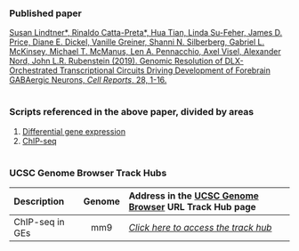 ### Published paper

[Susan Lindtner*, Rinaldo Catta-Preta*, Hua Tian, Linda Su-Feher, James D. Price, Diane E. Dickel, Vanille Greiner, Shanni N. Silberberg, Gabriel L. McKinsey, Michael T. McManus, Len A. Pennacchio, Axel Visel, Alexander Nord, John L.R. Rubenstein (2019). Genomic Resolution of DLX-Orchestrated Transcriptional Circuits Driving Development of Forebrain GABAergic Neurons, *Cell Reports*, 28, 1-16.](https://doi.org/10.1016/j.celrep.2019.07.022)

#

### Scripts referenced in the above paper, divided by areas

1. [Differential gene expression](https://github.com/NordNeurogenomicsLab/Publications/blob/master/Lindtner_Cell_2019/1.%20RNA-seq)
2. [ChIP-seq](https://github.com/NordNeurogenomicsLab/Publications/blob/master/Lindtner_Cell_2019/1.%20ChIP-seq)

#

### UCSC Genome Browser Track Hubs



| Description                                   | Genome  | Address in the [UCSC Genome Browser](https://genome.ucsc.edu/cgi-bin/hgHubConnect) URL Track Hub page   |
| :---                                          | :---:   | :---        |
| ChIP-seq in GEs                               | mm9     | [*Click here to access the track hub*](http://genome.ucsc.edu/cgi-bin/hgTracks?db=mm9&hubUrl=https://bioshare.bioinformatics.ucdavis.edu/bioshare/download/h9xruo60jdaz8tf/Dlx_2018.txt)  |


